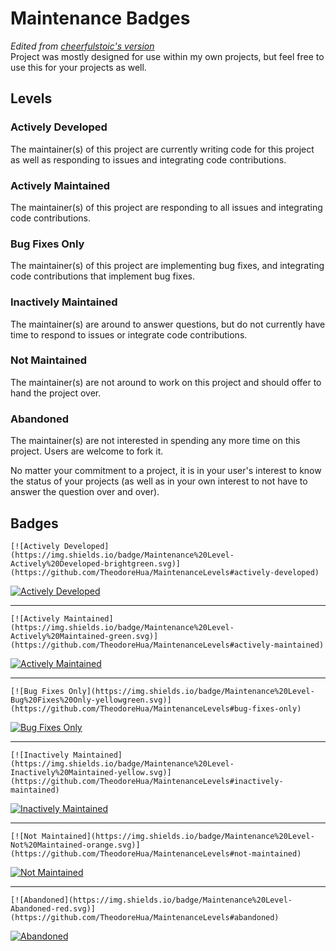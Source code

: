 # Maintenance Badges

*Edited from [cheerfulstoic's version](https://gist.github.com/cheerfulstoic/d107229326a01ff0f333a1d3476e068d)*  
Project was mostly designed for use within my own projects, but feel free to use this for your projects as well.

## Levels

### Actively Developed
The maintainer(s) of this project are currently writing code for this project as well as responding to issues and integrating code contributions.

### Actively Maintained
The maintainer(s) of this project are responding to all issues and integrating code contributions.

### Bug Fixes Only
The maintainer(s) of this project are implementing bug fixes, and integrating code contributions that implement bug fixes.

### Inactively Maintained
The maintainer(s) are around to answer questions, but do not currently have time to respond to issues or integrate code contributions.

### Not Maintained
The maintainer(s) are not around to work on this project and should offer to hand the project over.

### Abandoned
The maintainer(s) are not interested in spending any more time on this project.  Users are welcome to fork it.

No matter your commitment to a project, it is in your user's interest to know the status of your projects (as well as in your own interest to not have to answer the question over and over).

## Badges

```
[![Actively Developed](https://img.shields.io/badge/Maintenance%20Level-Actively%20Developed-brightgreen.svg)](https://github.com/TheodoreHua/MaintenanceLevels#actively-developed)
```

[![Actively Developed](https://img.shields.io/badge/Maintenance%20Level-Actively%20Developed-brightgreen.svg)](https://github.com/TheodoreHua/MaintenanceLevels#actively-developed)

---

```
[![Actively Maintained](https://img.shields.io/badge/Maintenance%20Level-Actively%20Maintained-green.svg)](https://github.com/TheodoreHua/MaintenanceLevels#actively-maintained)
```

[![Actively Maintained](https://img.shields.io/badge/Maintenance%20Level-Actively%20Maintained-green.svg)](https://github.com/TheodoreHua/MaintenanceLevels#actively-maintained)

---

```
[![Bug Fixes Only](https://img.shields.io/badge/Maintenance%20Level-Bug%20Fixes%20Only-yellowgreen.svg)](https://github.com/TheodoreHua/MaintenanceLevels#bug-fixes-only)
```

[![Bug Fixes Only](https://img.shields.io/badge/Maintenance%20Level-Bug%20Fixes%20Only-yellowgreen.svg)](https://github.com/TheodoreHua/MaintenanceLevels#bug-fixes-only)

---

```
[![Inactively Maintained](https://img.shields.io/badge/Maintenance%20Level-Inactively%20Maintained-yellow.svg)](https://github.com/TheodoreHua/MaintenanceLevels#inactively-maintained)
```

[![Inactively Maintained](https://img.shields.io/badge/Maintenance%20Level-Inactively%20Maintained-yellow.svg)](https://github.com/TheodoreHua/MaintenanceLevels#inactively-maintained)

---

```
[![Not Maintained](https://img.shields.io/badge/Maintenance%20Level-Not%20Maintained-orange.svg)](https://github.com/TheodoreHua/MaintenanceLevels#not-maintained)
```

[![Not Maintained](https://img.shields.io/badge/Maintenance%20Level-Not%20Maintained-orange.svg)](https://github.com/TheodoreHua/MaintenanceLevels#not-maintained)

---

```
[![Abandoned](https://img.shields.io/badge/Maintenance%20Level-Abandoned-red.svg)](https://github.com/TheodoreHua/MaintenanceLevels#abandoned)
```

[![Abandoned](https://img.shields.io/badge/Maintenance%20Level-Abandoned-red.svg)](https://github.com/TheodoreHua/MaintenanceLevels#abandoned)
